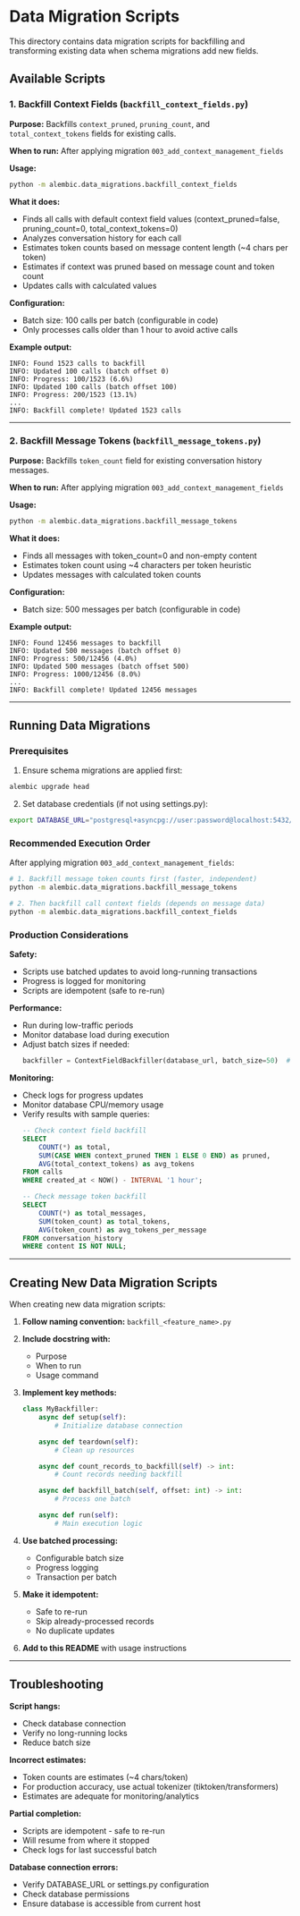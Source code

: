 # Data Migration Scripts

This directory contains data migration scripts for backfilling and transforming existing data when schema migrations add new fields.

## Available Scripts

### 1. Backfill Context Fields (`backfill_context_fields.py`)

**Purpose:** Backfills `context_pruned`, `pruning_count`, and `total_context_tokens` fields for existing calls.

**When to run:** After applying migration `003_add_context_management_fields`

**Usage:**
```bash
python -m alembic.data_migrations.backfill_context_fields
```

**What it does:**
- Finds all calls with default context field values (context_pruned=false, pruning_count=0, total_context_tokens=0)
- Analyzes conversation history for each call
- Estimates token counts based on message content length (~4 chars per token)
- Estimates if context was pruned based on message count and token count
- Updates calls with calculated values

**Configuration:**
- Batch size: 100 calls per batch (configurable in code)
- Only processes calls older than 1 hour to avoid active calls

**Example output:**
```
INFO: Found 1523 calls to backfill
INFO: Updated 100 calls (batch offset 0)
INFO: Progress: 100/1523 (6.6%)
INFO: Updated 100 calls (batch offset 100)
INFO: Progress: 200/1523 (13.1%)
...
INFO: Backfill complete! Updated 1523 calls
```

---

### 2. Backfill Message Tokens (`backfill_message_tokens.py`)

**Purpose:** Backfills `token_count` field for existing conversation history messages.

**When to run:** After applying migration `003_add_context_management_fields`

**Usage:**
```bash
python -m alembic.data_migrations.backfill_message_tokens
```

**What it does:**
- Finds all messages with token_count=0 and non-empty content
- Estimates token count using ~4 characters per token heuristic
- Updates messages with calculated token counts

**Configuration:**
- Batch size: 500 messages per batch (configurable in code)

**Example output:**
```
INFO: Found 12456 messages to backfill
INFO: Updated 500 messages (batch offset 0)
INFO: Progress: 500/12456 (4.0%)
INFO: Updated 500 messages (batch offset 500)
INFO: Progress: 1000/12456 (8.0%)
...
INFO: Backfill complete! Updated 12456 messages
```

---

## Running Data Migrations

### Prerequisites

1. Ensure schema migrations are applied first:
```bash
alembic upgrade head
```

2. Set database credentials (if not using settings.py):
```bash
export DATABASE_URL="postgresql+asyncpg://user:password@localhost:5432/dbname"
```

### Recommended Execution Order

After applying migration `003_add_context_management_fields`:

```bash
# 1. Backfill message token counts first (faster, independent)
python -m alembic.data_migrations.backfill_message_tokens

# 2. Then backfill call context fields (depends on message data)
python -m alembic.data_migrations.backfill_context_fields
```

### Production Considerations

**Safety:**
- Scripts use batched updates to avoid long-running transactions
- Progress is logged for monitoring
- Scripts are idempotent (safe to re-run)

**Performance:**
- Run during low-traffic periods
- Monitor database load during execution
- Adjust batch sizes if needed:
  ```python
  backfiller = ContextFieldBackfiller(database_url, batch_size=50)  # Smaller batches
  ```

**Monitoring:**
- Check logs for progress updates
- Monitor database CPU/memory usage
- Verify results with sample queries:
  ```sql
  -- Check context field backfill
  SELECT
      COUNT(*) as total,
      SUM(CASE WHEN context_pruned THEN 1 ELSE 0 END) as pruned,
      AVG(total_context_tokens) as avg_tokens
  FROM calls
  WHERE created_at < NOW() - INTERVAL '1 hour';

  -- Check message token backfill
  SELECT
      COUNT(*) as total_messages,
      SUM(token_count) as total_tokens,
      AVG(token_count) as avg_tokens_per_message
  FROM conversation_history
  WHERE content IS NOT NULL;
  ```

---

## Creating New Data Migration Scripts

When creating new data migration scripts:

1. **Follow naming convention:** `backfill_<feature_name>.py`

2. **Include docstring with:**
   - Purpose
   - When to run
   - Usage command

3. **Implement key methods:**
   ```python
   class MyBackfiller:
       async def setup(self):
           # Initialize database connection

       async def teardown(self):
           # Clean up resources

       async def count_records_to_backfill(self) -> int:
           # Count records needing backfill

       async def backfill_batch(self, offset: int) -> int:
           # Process one batch

       async def run(self):
           # Main execution logic
   ```

4. **Use batched processing:**
   - Configurable batch size
   - Progress logging
   - Transaction per batch

5. **Make it idempotent:**
   - Safe to re-run
   - Skip already-processed records
   - No duplicate updates

6. **Add to this README** with usage instructions

---

## Troubleshooting

**Script hangs:**
- Check database connection
- Verify no long-running locks
- Reduce batch size

**Incorrect estimates:**
- Token counts are estimates (~4 chars/token)
- For production accuracy, use actual tokenizer (tiktoken/transformers)
- Estimates are adequate for monitoring/analytics

**Partial completion:**
- Scripts are idempotent - safe to re-run
- Will resume from where it stopped
- Check logs for last successful batch

**Database connection errors:**
- Verify DATABASE_URL or settings.py configuration
- Check database permissions
- Ensure database is accessible from current host
